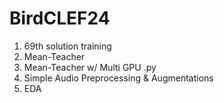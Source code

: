 # BirdCLEF24
1) 69th solution training
2) Mean-Teacher
3) Mean-Teacher w/ Multi GPU .py
4) Simple Audio Preprocessing & Augmentations
5) EDA
